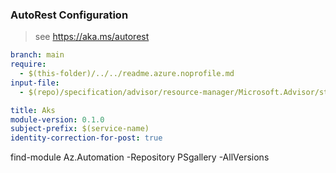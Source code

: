 ### AutoRest Configuration
> see https://aka.ms/autorest

``` yaml
branch: main
require:
  - $(this-folder)/../../readme.azure.noprofile.md
input-file:
  - $(repo)/specification/advisor/resource-manager/Microsoft.Advisor/stable/2017-04-19/advisor.json

title: Aks
module-version: 0.1.0
subject-prefix: $(service-name)
identity-correction-for-post: true
```


find-module Az.Automation -Repository PSgallery -AllVersions


